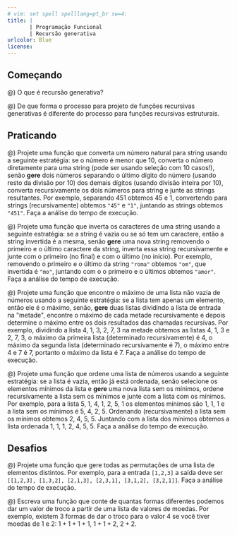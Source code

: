 ```yaml
---
# vim: set spell spelllang=pt_br sw=4:
title: |
       | Programação Funcional
       | Recursão generativa
urlcolor: Blue
license:
---
```


## Começando

@) O que é recursão generativa?

@) De que forma o processo para projeto de funções recursivas generativas é diferente do processo para funções recursivas estruturais.


## Praticando

@) Projete uma função que converta um número natural para string usando a seguinte estratégia: se o número é menor que 10, converta o número diretamente para uma string (pode ser usando seleção com 10 casos!), senão **gere** dois números separando o último dígito do número (usando resto da divisão por 10) dos demais dígitos (usando divisão inteira por 10), converta recursivamente os dois números para string e junte as strings resultantes. Por exemplo, separando 451 obtemos 45 e 1, convertendo para strings (recursivamente) obtemos `"45"` e `"1"`, juntando as strings obtemos `"451"`. Faça a análise do tempo de execução.

@) Projete uma função que inverta os caracteres de uma string usando a seguinte estratégia: se a string é vazia ou se só tem um caractere, então a string invertida é a mesma, senão **gere** uma nova string removendo o primeiro e o último caractere da string, inverta essa string recursivamente e junte com o primeiro (no final) e com o último (no início). Por exemplo, removendo o primeiro e o último da string `"roma"` obtemos `"om"`, que invertida é `"mo"`, juntando com o o primeiro e o últimos obtemos `"amor"`. Faça a análise do tempo de execução.

@) Projete uma função que encontre o máximo de uma lista não vazia de números usando a seguinte estratégia: se a lista tem apenas um elemento, então ele é o máximo, senão, **gere** duas listas dividindo a lista de entrada na "metade", encontre o máximo de cada metade recursivamente e depois determine o máximo entre os dois resultados das chamadas recursivas. Por exemplo, dividindo a lista 4, 1, 3, 2, 7, 3 na metade obtemos as listas 4, 1, 3 e 2, 7, 3, o máximo da primeira lista (determinado recursivamente) é 4, o máximo da segunda lista (determinado recursivamente é 7), o máximo entre 4 e 7 é 7, portanto o máximo da lista é 7. Faça a análise do tempo de execução.

@) Projete uma função que ordene uma lista de números usando a seguinte estratégia: se a lista é vazia, então já está ordenada, senão selecione os elementos mínimos da lista e **gere** uma nova lista sem os mínimos, ordene recursivamente a lista sem os mínimos e junte com a lista com os mínimos. Por exemplo, para a lista 5, 1, 4, 1, 2, 5, 1 os elementos mínimos são 1, 1, 1 e a lista sem os mínimos é 5, 4, 2, 5. Ordenando (recursivamente) a lista sem os mínimos obtemos 2, 4, 5, 5. Juntando com a lista dos mínimos obtemos a lista ordenada 1, 1, 1, 2, 4, 5, 5. Faça a análise do tempo de execução.


## Desafios

@) Projete uma função que gere todas as permutações de uma lista de elementos distintos. Por exemplo, para a entrada `[1,2,3]` a saída deve ser `[[1,2,3], [1,3,2], [2,1,3], [2,3,1], [3,1,2], [3,2,1]]`. Faça a análise do tempo de execução.

@) Escreva uma função que conte de quantas formas diferentes podemos dar um valor de troco a partir de uma lista de valores de moedas. Por exemplo, existem 3 formas de dar o troco para o valor 4 se você tiver moedas de 1 e 2: $1 + 1 + 1 + 1$, $1 + 1 + 2$, $2 + 2$.
